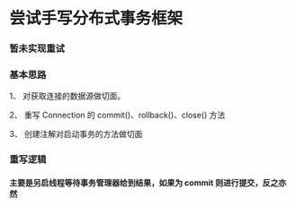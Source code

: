 # 尝试手写分布式事务框架

### 暂未实现重试

### 基本思路
1、 对获取连接的数据源做切面。

2、 重写 Connection 的 commit()、rollback()、close() 方法

3、 创建注解对启动事务的方法做切面

### 重写逻辑
#### 主要是另启线程等待事务管理器给到结果，如果为 commit 则进行提交，反之亦然
